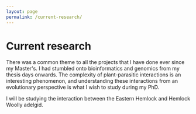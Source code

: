 ```yaml
---
layout: page
permalink: /current-research/
---
```


# Current research

There was a common theme to all the projects that I have done ever since my Master's. 
I had stumbled onto bioinformatics and genomics from my thesis days onwards. The complexity of plant-parasitic interactions is an interesting phenomenon, 
and understanding these interactions from an evolutionary perspective is what I wish to study during my PhD. 

I will be studying the interaction between the Eastern Hemlock and Hemlock Woolly adelgid.
